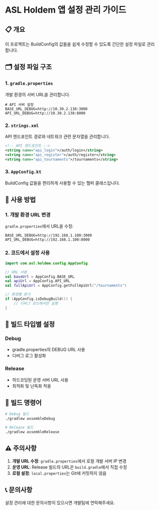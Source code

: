 # ASL Holdem 앱 설정 관리 가이드

## 📋 개요

이 프로젝트는 BuildConfig의 값들을 쉽게 수정할 수 있도록 간단한 설정 파일로 관리합니다.

## 🗂️ 설정 파일 구조

### 1. `gradle.properties`
개발 환경의 서버 URL을 관리합니다.
```properties
# API 서버 설정
BASE_URL_DEBUG=http://10.30.2.138:3000
API_URL_DEBUG=http://10.30.2.138:8000
```

### 2. `strings.xml`
API 엔드포인트 경로와 네트워크 관련 문자열을 관리합니다.
```xml
<!-- API 엔드포인트 -->
<string name="api_login">/auth/login</string>
<string name="api_register">/auth/register</string>
<string name="api_tournaments">/tournaments</string>
```

### 3. `AppConfig.kt`
BuildConfig 값들을 편리하게 사용할 수 있는 헬퍼 클래스입니다.

## 🔧 사용 방법

### 1. 개발 환경 URL 변경
`gradle.properties`에서 URL을 수정:
```properties
BASE_URL_DEBUG=http://192.168.1.100:3000
API_URL_DEBUG=http://192.168.1.100:8000
```

### 2. 코드에서 설정 사용
```kotlin
import com.asl.holdem.config.AppConfig

// URL 사용
val baseUrl = AppConfig.BASE_URL
val apiUrl = AppConfig.API_URL
val fullApiUrl = AppConfig.getFullApiUrl("/tournaments")

// 환경별 분기
if (AppConfig.isDebugBuild()) {
    // 디버그 모드에서만 실행
}
```

## 🎯 빌드 타입별 설정

### Debug
- gradle.properties의 DEBUG URL 사용
- 디버그 로그 활성화

### Release
- 하드코딩된 운영 서버 URL 사용
- 최적화 및 난독화 적용

## 🚀 빌드 명령어

```bash
# Debug 빌드
./gradlew assembleDebug

# Release 빌드
./gradlew assembleRelease
```

## ⚠️ 주의사항

1. **개발 URL 수정**: `gradle.properties`에서 로컬 개발 서버 IP 변경
2. **운영 URL**: Release 빌드의 URL은 `build.gradle`에서 직접 수정
3. **로컬 설정**: `local.properties`는 Git에 커밋하지 않음

## 📞 문의사항

설정 관리에 대한 문의사항이 있으시면 개발팀에 연락해주세요. 